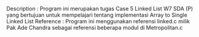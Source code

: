 Description : Program ini merupakan tugas Case 5 Linked List W7 SDA (P) yang bertujuan untuk mempelajari tentang implementasi Array to Single Linked List
Reference : Program ini menggunakan referensi linked.c milik Pak Ade Chandra sebagai referensi beberapa modul di Metropolitan.c
